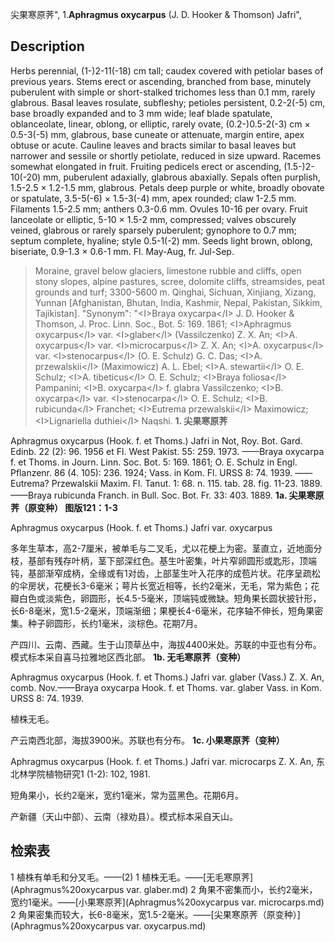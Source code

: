 尖果寒原荠",
1.**Aphragmus oxycarpus** (J. D. Hooker & Thomson) Jafri",

## Description
Herbs perennial, (1-)2-11(-18) cm tall; caudex covered with petiolar bases of previous years. Stems erect or ascending, branched from base, minutely puberulent with simple or short-stalked trichomes less than 0.1 mm, rarely glabrous. Basal leaves rosulate, subfleshy; petioles persistent, 0.2-2(-5) cm, base broadly expanded and to 3 mm wide; leaf blade spatulate, oblanceolate, linear, oblong, or elliptic, rarely ovate, (0.2-)0.5-2(-3) cm × 0.5-3(-5) mm, glabrous, base cuneate or attenuate, margin entire, apex obtuse or acute. Cauline leaves and bracts similar to basal leaves but narrower and sessile or shortly petiolate, reduced in size upward. Racemes somewhat elongated in fruit. Fruiting pedicels erect or ascending, (1.5-)2-10(-20) mm, puberulent adaxially, glabrous abaxially. Sepals often purplish, 1.5-2.5 × 1.2-1.5 mm, glabrous. Petals deep purple or white, broadly obovate or spatulate, 3.5-5(-6) × 1.5-3(-4) mm, apex rounded; claw 1-2.5 mm. Filaments 1.5-2.5 mm; anthers 0.3-0.6 mm. Ovules 10-16 per ovary. Fruit lanceolate or elliptic, 5-10 × 1.5-2 mm, compressed; valves obscurely veined, glabrous or rarely sparsely puberulent; gynophore to 0.7 mm; septum complete, hyaline; style 0.5-1(-2) mm. Seeds light brown, oblong, biseriate, 0.9-1.3 × 0.6-1 mm. Fl. May-Aug, fr. Jul-Sep.

> Moraine, gravel below glaciers, limestone rubble and cliffs, open stony slopes, alpine pastures, scree, dolomite cliffs, streamsides, peat grounds and turf; 3300-5600 m. Qinghai, Sichuan, Xinjiang, Xizang, Yunnan [Afghanistan, Bhutan, India, Kashmir, Nepal, Pakistan, Sikkim, Tajikistan].
  "Synonym": "&lt;I&gt;Braya oxycarpa&lt;/I&gt; J. D. Hooker &amp; Thomson, J. Proc. Linn. Soc., Bot. 5: 169. 1861; &lt;I&gt;Aphragmus oxycarpus&lt;/I&gt; var. &lt;I&gt;glaber&lt;/I&gt; (Vassilczenko) Z. X. An; &lt;I&gt;A. oxycarpus&lt;/I&gt; var. &lt;I&gt;microcarpus&lt;/I&gt; Z. X. An; &lt;I&gt;A. oxycarpus&lt;/I&gt; var. &lt;I&gt;stenocarpus&lt;/I&gt; (O. E. Schulz) G. C. Das; &lt;I&gt;A. przewalskii&lt;/I&gt; (Maximowicz) A. L. Ebel; &lt;I&gt;A. stewartii&lt;/I&gt; O. E. Schulz; &lt;I&gt;A. tibeticus&lt;/I&gt; O. E. Schulz; &lt;I&gt;Braya foliosa&lt;/I&gt; Pampanini; &lt;I&gt;B. oxycarpa&lt;/I&gt; f. glabra Vassilczenko; &lt;I&gt;B. oxycarpa&lt;/I&gt; var. &lt;I&gt;stenocarpa&lt;/I&gt; O. E. Schulz; &lt;I&gt;B. rubicunda&lt;/I&gt; Franchet; &lt;I&gt;Eutrema przewalskii&lt;/I&gt; Maximowicz; &lt;I&gt;Lignariella duthiei&lt;/I&gt; Naqshi.
**1. 尖果寒原荠**

Aphragmus oxycarpus (Hook. f. et Thoms.) Jafri in Not, Roy. Bot. Gard. Edinb. 22 (2): 96. 1956 et Fl. West Pakist. 55: 259. 1973. ——Braya oxycarpa f. et Thoms. in Journ. Linn. Soc. Bot. 5: 169. 1861; O. E. Schulz in Engl. Pflanzenr. 86 (4. 105): 236. 1924; Vass. in Kom. Fl. URSS 8: 74. 1939. ——Eutrema? Przewalskii Maxim. Fl. Tanut. 1: 68. n. 115. tab. 28. fig. 11-23. 1889. ——Braya rubicunda Franch. in Bull. Soc. Bot. Fr. 33: 403. 1889.
**1a. 尖果寒原荠（原变种） 图版121：1-3**

Aphragmus oxycarpus (Hook. f. et Thoms.) Jafri var. oxycarpus

多年生草本，高2-7厘米，被单毛与二叉毛，尤以花梗上为密。茎直立，近地面分枝，基部有残存叶柄，茎下部深红色。基生叶密集，叶片窄卵圆形或匙形，顶端钝，基部渐窄成柄，全缘或有1对齿，上部茎生叶入花序的成苞片状。花序呈疏松的伞房状，花梗长3-6毫米；萼片长宽近相等，长约2毫米，无毛，常为紫色；花瓣白色或淡紫色，卵圆形，长4.5-5毫米，顶端钝或微缺。短角果长圆状披针形，长6-8毫米，宽1.5-2毫米，顶端渐细；果梗长4-6毫米，花序轴不伸长，短角果密集。种子卵圆形，长约1毫米，淡棕色。花期7月。

产四川、云南、西藏。生于山顶草丛中，海拔4400米处。苏联的中亚也有分布。模式标本采自喜马拉雅地区西北部。
**1b. 无毛寒原荠（变种）**

Aphragmus oxycarpus (Hook. f. et Thoms.) Jafri var. glaber (Vass.) Z. X. An, comb. Nov.——Braya oxycarpa Hook. f. et Thoms. var. glaber Vass. in Kom. URSS 8: 74. 1939.

植株无毛。

产云南西北部，海拔3900米。苏联也有分布。
**1c. 小果寒原荠（变种）**

Aphragmus oxycarpus (Hook. f. et Thoms.) Jafri var. microcarps Z. X. An, 东北林学院植物研究1 (1-2): 102, 1981.

短角果小，长约2毫米，宽约1毫米，常为蓝黑色。花期6月。

产新疆（天山中部）、云南（禄劝县）。模式标本采自天山。

## 检索表

1 植株有单毛和分叉毛。——(2)
1 植株无毛。——[无毛寒原荠](Aphragmus%20oxycarpus var. glaber.md)
2 角果不密集而小，长约2毫米，宽约1毫米。——[小果寒原荠](Aphragmus%20oxycarpus var. microcarps.md)
2 角果密集而较大，长6-8毫米，宽1.5-2毫米。——[尖果寒原荠（原变种）](Aphragmus%20oxycarpus var. oxycarpus.md)
